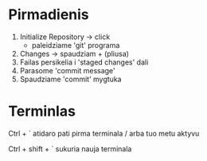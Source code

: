 # Pirmadienis

1. Initialize Repository -> click
    - paleidziame 'git' programa
2. Changes -> spaudziam + (pliusa)
3. Failas persikelia i 'staged changes' dali
4. Parasome 'commit message'
5. Spaudziame 'commit' mygtuka

# Terminlas

Ctrl + `  atidaro pati pirma terminala / arba tuo metu aktyvu

Ctrl + shift + ` sukuria nauja terminala
